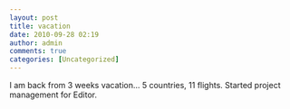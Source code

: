 ```yaml
---
layout: post
title: vacation
date: 2010-09-28 02:19
author: admin
comments: true
categories: [Uncategorized]
---
```


I am back from 3 weeks vacation... 5 countries, 11 flights. Started  project management for Editor.


